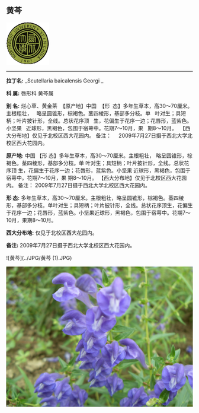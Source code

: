 ## 黄芩

![西北大学校园网络植物志](../JPG/nwu.gif)

---

**拉丁名:**  _Scutellaria baicalensis Georgi _

**科 属:** 唇形科 黄芩属

**别 名:** 烂心草、黄金茶
 【原产地】中国
 【形  态】多年生草本，高30～70厘米。主根粗壮，
  略呈圆锥形，棕褐色。茎四棱形，基部多分枝。单
  叶对生；具短柄；叶片披针形，全线。总状花序顶
  生，花偏生于花序一边；花唇形，蓝紫色。小坚果
  近球形，黑褐色，包围于宿萼中。花期7～10月，果
  期8～10月。
 【西大分布地】仅见于北校区西大花园内。
备注：
    2009年7月27日摄于西北大学北校区西大花园内。

**原产地:** 中国
【形 态】多年生草本，高30～70厘米。主根粗壮，
 略呈圆锥形，棕褐色。茎四棱形，基部多分枝。单
 叶对生；具短柄；叶片披针形，全线。总状花序顶
 生，花偏生于花序一边；花唇形，蓝紫色。小坚果
 近球形，黑褐色，包围于宿萼中。花期7～10月，果
 期8～10月。
【西大分布地】仅见于北校区西大花园内。
备注：
 2009年7月27日摄于西北大学北校区西大花园内。

**形  态:** 多年生草本，高30～70厘米。主根粗壮，略呈圆锥形，棕褐色。茎四棱形，基部多分枝。单叶对生；具短柄；叶片披针形，全线。总状花序顶生，花偏生于花序一边；花唇形，蓝紫色。小坚果近球形，黑褐色，包围于宿萼中。花期7～10月，果期8～10月。

**西大分布地:** 仅见于北校区西大花园内。

**备注:** 2009年7月27日摄于西北大学北校区西大花园内。

![黄芩](../JPG/黄芩 (1).JPG) 

![黄芩](../JPG/黄芩.JPG) 

